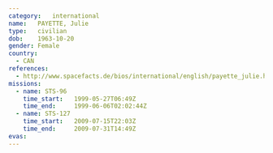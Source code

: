 ```yaml
---
category:	international
name:	PAYETTE, Julie
type:	civilian
dob:	1963-10-20
gender:	Female
country:
  - CAN
references:
  - http://www.spacefacts.de/bios/international/english/payette_julie.htm
missions:
  - name: STS-96
    time_start:   1999-05-27T06:49Z
    time_end:     1999-06-06T02:02:44Z
  - name: STS-127
    time_start:   2009-07-15T22:03Z
    time_end:     2009-07-31T14:49Z
evas:
---
```

